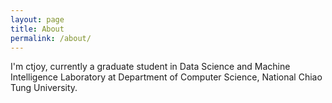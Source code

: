 ```yaml
---
layout: page
title: About
permalink: /about/
---
```


I'm ctjoy, currently a graduate student in Data Science and Machine Intelligence Laboratory at Department of Computer Science, National Chiao Tung University.
